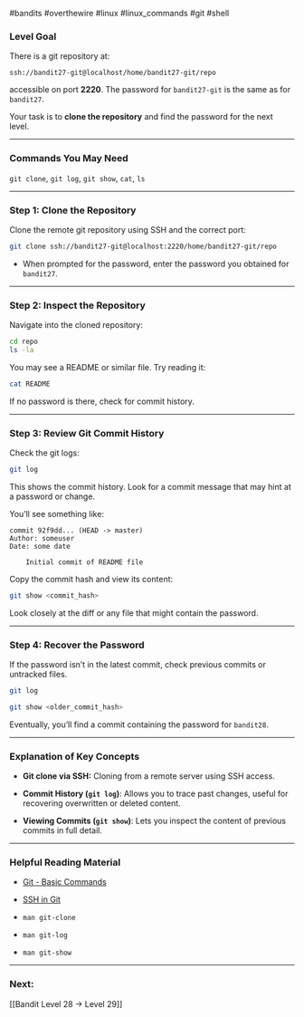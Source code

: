 #bandits #overthewire #linux #linux_commands #git #shell 
### Level Goal

There is a git repository at:

```
ssh://bandit27-git@localhost/home/bandit27-git/repo
```

accessible on port **2220**. The password for `bandit27-git` is the same as for `bandit27`.

Your task is to **clone the repository** and find the password for the next level.

---
### Commands You May Need

`git clone`, `git log`, `git show`, `cat`, `ls`

---
### Step 1: Clone the Repository

Clone the remote git repository using SSH and the correct port:

```bash
git clone ssh://bandit27-git@localhost:2220/home/bandit27-git/repo
```

- When prompted for the password, enter the password you obtained for `bandit27`.
    

---
### Step 2: Inspect the Repository

Navigate into the cloned repository:

```bash
cd repo
ls -la
```

You may see a README or similar file. Try reading it:

```bash
cat README
```

If no password is there, check for commit history.

---
### Step 3: Review Git Commit History

Check the git logs:

```bash
git log
```

This shows the commit history. Look for a commit message that may hint at a password or change.

You’ll see something like:

```
commit 92f9dd... (HEAD -> master)
Author: someuser
Date: some date

    Initial commit of README file
```

Copy the commit hash and view its content:

```bash
git show <commit_hash>
```

Look closely at the diff or any file that might contain the password.

---
### Step 4: Recover the Password

If the password isn’t in the latest commit, check previous commits or untracked files.

```bash
git log
```

```bash
git show <older_commit_hash>
```

Eventually, you’ll find a commit containing the password for `bandit28`.

---
### Explanation of Key Concepts

- **Git clone via SSH:** Cloning from a remote server using SSH access.
    
- **Commit History (`git log`)**: Allows you to trace past changes, useful for recovering overwritten or deleted content.
    
- **Viewing Commits (`git show`)**: Lets you inspect the content of previous commits in full detail.
    

---
### Helpful Reading Material

- [Git - Basic Commands](https://git-scm.com/docs)
    
- [SSH in Git](https://www.git-scm.com/book/en/v2/Git-on-the-Server-Setting-Up-the-Server)
    
- `man git-clone`
    
- `man git-log`
    
- `man git-show`
    

---
### Next:

[[Bandit Level 28 → Level 29]]